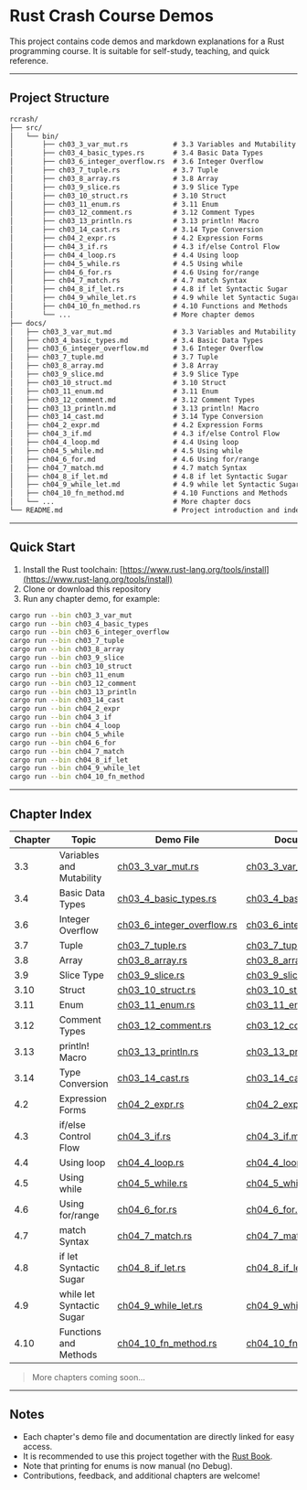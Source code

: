 # Rust Crash Course Demos

This project contains code demos and markdown explanations for a Rust programming course. It is suitable for self-study, teaching, and quick reference.

---

## Project Structure

```markdown
rcrash/
├── src/
│   └── bin/
│       ├── ch03_3_var_mut.rs           # 3.3 Variables and Mutability
│       ├── ch03_4_basic_types.rs       # 3.4 Basic Data Types
│       ├── ch03_6_integer_overflow.rs  # 3.6 Integer Overflow
│       ├── ch03_7_tuple.rs             # 3.7 Tuple
│       ├── ch03_8_array.rs             # 3.8 Array
│       ├── ch03_9_slice.rs             # 3.9 Slice Type
│       ├── ch03_10_struct.rs           # 3.10 Struct
│       ├── ch03_11_enum.rs             # 3.11 Enum
│       ├── ch03_12_comment.rs          # 3.12 Comment Types
│       ├── ch03_13_println.rs          # 3.13 println! Macro
│       ├── ch03_14_cast.rs             # 3.14 Type Conversion
│       ├── ch04_2_expr.rs              # 4.2 Expression Forms
│       ├── ch04_3_if.rs                # 4.3 if/else Control Flow
│       ├── ch04_4_loop.rs              # 4.4 Using loop
│       ├── ch04_5_while.rs             # 4.5 Using while
│       ├── ch04_6_for.rs               # 4.6 Using for/range
│       ├── ch04_7_match.rs             # 4.7 match Syntax
│       ├── ch04_8_if_let.rs            # 4.8 if let Syntactic Sugar
│       ├── ch04_9_while_let.rs         # 4.9 while let Syntactic Sugar
│       ├── ch04_10_fn_method.rs        # 4.10 Functions and Methods
│       └── ...                         # More chapter demos
├── docs/
│   ├── ch03_3_var_mut.md               # 3.3 Variables and Mutability
│   ├── ch03_4_basic_types.md           # 3.4 Basic Data Types
│   ├── ch03_6_integer_overflow.md      # 3.6 Integer Overflow
│   ├── ch03_7_tuple.md                 # 3.7 Tuple
│   ├── ch03_8_array.md                 # 3.8 Array
│   ├── ch03_9_slice.md                 # 3.9 Slice Type
│   ├── ch03_10_struct.md               # 3.10 Struct
│   ├── ch03_11_enum.md                 # 3.11 Enum
│   ├── ch03_12_comment.md              # 3.12 Comment Types
│   ├── ch03_13_println.md              # 3.13 println! Macro
│   ├── ch03_14_cast.md                 # 3.14 Type Conversion
│   ├── ch04_2_expr.md                  # 4.2 Expression Forms
│   ├── ch04_3_if.md                    # 4.3 if/else Control Flow
│   ├── ch04_4_loop.md                  # 4.4 Using loop
│   ├── ch04_5_while.md                 # 4.5 Using while
│   ├── ch04_6_for.md                   # 4.6 Using for/range
│   ├── ch04_7_match.md                 # 4.7 match Syntax
│   ├── ch04_8_if_let.md                # 4.8 if let Syntactic Sugar
│   ├── ch04_9_while_let.md             # 4.9 while let Syntactic Sugar
│   ├── ch04_10_fn_method.md            # 4.10 Functions and Methods
│   └── ...                             # More chapter docs
└── README.md                           # Project introduction and index
```

---

## Quick Start

1. Install the Rust toolchain: [https://www.rust-lang.org/tools/install](https://www.rust-lang.org/tools/install)
2. Clone or download this repository
3. Run any chapter demo, for example:

```bash
cargo run --bin ch03_3_var_mut
cargo run --bin ch03_4_basic_types
cargo run --bin ch03_6_integer_overflow
cargo run --bin ch03_7_tuple
cargo run --bin ch03_8_array
cargo run --bin ch03_9_slice
cargo run --bin ch03_10_struct
cargo run --bin ch03_11_enum
cargo run --bin ch03_12_comment
cargo run --bin ch03_13_println
cargo run --bin ch03_14_cast
cargo run --bin ch04_2_expr
cargo run --bin ch04_3_if
cargo run --bin ch04_4_loop
cargo run --bin ch04_5_while
cargo run --bin ch04_6_for
cargo run --bin ch04_7_match
cargo run --bin ch04_8_if_let
cargo run --bin ch04_9_while_let
cargo run --bin ch04_10_fn_method
```

---

## Chapter Index

| Chapter | Topic                   | Demo File                                                        | Documentation                                                      |
|---------|-------------------------|-------------------------------------------------------------------|--------------------------------------------------------------------|
| 3.3     | Variables and Mutability| [ch03_3_var_mut.rs](src/bin/ch03_3_var_mut.rs)                   | [ch03_3_var_mut.md](docs/ch03_3_var_mut.md)                        |
| 3.4     | Basic Data Types        | [ch03_4_basic_types.rs](src/bin/ch03_4_basic_types.rs)           | [ch03_4_basic_types.md](docs/ch03_4_basic_types.md)                |
| 3.6     | Integer Overflow        | [ch03_6_integer_overflow.rs](src/bin/ch03_6_integer_overflow.rs) | [ch03_6_integer_overflow.md](docs/ch03_6_integer_overflow.md)      |
| 3.7     | Tuple                   | [ch03_7_tuple.rs](src/bin/ch03_7_tuple.rs)                       | [ch03_7_tuple.md](docs/ch03_7_tuple.md)                            |
| 3.8     | Array                   | [ch03_8_array.rs](src/bin/ch03_8_array.rs)                       | [ch03_8_array.md](docs/ch03_8_array.md)                            |
| 3.9     | Slice Type              | [ch03_9_slice.rs](src/bin/ch03_9_slice.rs)                       | [ch03_9_slice.md](docs/ch03_9_slice.md)                            |
| 3.10    | Struct                  | [ch03_10_struct.rs](src/bin/ch03_10_struct.rs)                   | [ch03_10_struct.md](docs/ch03_10_struct.md)                        |
| 3.11    | Enum                    | [ch03_11_enum.rs](src/bin/ch03_11_enum.rs)                       | [ch03_11_enum.md](docs/ch03_11_enum.md)                            |
| 3.12    | Comment Types           | [ch03_12_comment.rs](src/bin/ch03_12_comment.rs)                 | [ch03_12_comment.md](docs/ch03_12_comment.md)                      |
| 3.13    | println! Macro          | [ch03_13_println.rs](src/bin/ch03_13_println.rs)                 | [ch03_13_println.md](docs/ch03_13_println.md)                      |
| 3.14    | Type Conversion         | [ch03_14_cast.rs](src/bin/ch03_14_cast.rs)                       | [ch03_14_cast.md](docs/ch03_14_cast.md)                            |
| 4.2     | Expression Forms        | [ch04_2_expr.rs](src/bin/ch04_2_expr.rs)                         | [ch04_2_expr.md](docs/ch04_2_expr.md)                              |
| 4.3     | if/else Control Flow    | [ch04_3_if.rs](src/bin/ch04_3_if.rs)                             | [ch04_3_if.md](docs/ch04_3_if.md)                                  |
| 4.4     | Using loop              | [ch04_4_loop.rs](src/bin/ch04_4_loop.rs)                         | [ch04_4_loop.md](docs/ch04_4_loop.md)                              |
| 4.5     | Using while             | [ch04_5_while.rs](src/bin/ch04_5_while.rs)                       | [ch04_5_while.md](docs/ch04_5_while.md)                            |
| 4.6     | Using for/range         | [ch04_6_for.rs](src/bin/ch04_6_for.rs)                           | [ch04_6_for.md](docs/ch04_6_for.md)                                |
| 4.7     | match Syntax            | [ch04_7_match.rs](src/bin/ch04_7_match.rs)                       | [ch04_7_match.md](docs/ch04_7_match.md)                            |
| 4.8     | if let Syntactic Sugar  | [ch04_8_if_let.rs](src/bin/ch04_8_if_let.rs)                     | [ch04_8_if_let.md](docs/ch04_8_if_let.md)                          |
| 4.9     | while let Syntactic Sugar | [ch04_9_while_let.rs](src/bin/ch04_9_while_let.rs)               | [ch04_9_while_let.md](docs/ch04_9_while_let.md)                    |
| 4.10    | Functions and Methods   | [ch04_10_fn_method.rs](src/bin/ch04_10_fn_method.rs)              | [ch04_10_fn_method.md](docs/ch04_10_fn_method.md)                   |

> More chapters coming soon...

---

## Notes

- Each chapter's demo file and documentation are directly linked for easy access.
- It is recommended to use this project together with the [Rust Book](https://doc.rust-lang.org/book/).
- Note that printing for enums is now manual (no Debug).
- Contributions, feedback, and additional chapters are welcome!
